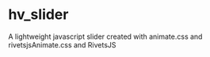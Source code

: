 # hv_slider
A lightweight javascript slider created with animate.css and rivetsjsAnimate.css and RivetsJS
